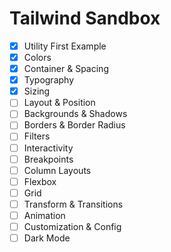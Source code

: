 # Tailwind Sandbox

- [x] Utility First Example
- [x] Colors
- [x] Container & Spacing
- [x] Typography
- [x] Sizing
- [ ] Layout & Position
- [ ] Backgrounds & Shadows
- [ ] Borders & Border Radius
- [ ] Filters
- [ ] Interactivity
- [ ] Breakpoints
- [ ] Column Layouts
- [ ] Flexbox
- [ ] Grid
- [ ] Transform & Transitions
- [ ] Animation
- [ ] Customization & Config
- [ ] Dark Mode